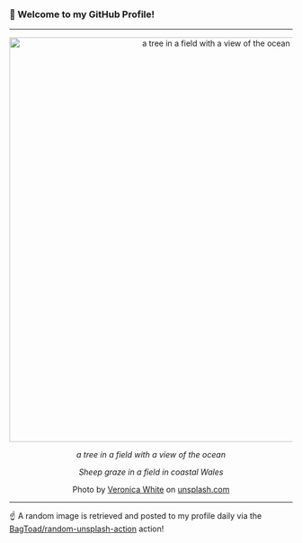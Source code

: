 ### 👋 Welcome to my GitHub Profile!

----

<div align="center">
  <img width="720" src="https://images.unsplash.com/photo-1638215640467-be1733147975?crop=entropy&cs=tinysrgb&fit=max&fm=jpg&ixid=M3w1NTI0OTR8MHwxfHJhbmRvbXx8fHx8fHx8fDE3NTQ4OTMwNjh8&ixlib=rb-4.1.0&q=80&w=1080" alt="a tree in a field with a view of the ocean">
  
  <em>a tree in a field with a view of the ocean</em>
  
  <em>Sheep graze in a field in coastal Wales</em>
  
  Photo by [Veronica White](https://www.covestocliffs.com/portfolio) on [unsplash.com](https://unsplash.com/)
</div>

----

☝️ A random image is retrieved and posted to my profile daily via the [BagToad/random-unsplash-action](https://github.com/BagToad/random-unsplash-action) action!
